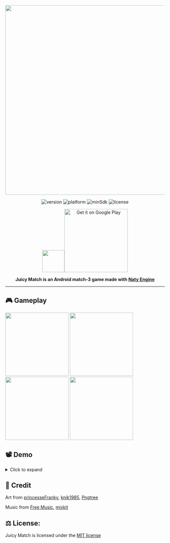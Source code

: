 <div align="center">
<img src="https://github.com/natygames/juicy-match/blob/master/screenshot/feature_graph.png" width="600">

![version](https://img.shields.io/badge/version-1.4-brightgreen)
![platform](https://img.shields.io/badge/platform-Android-brightgreen)
![minSdk](https://img.shields.io/badge/minSdk-21-brightgreen)
![license](https://img.shields.io/badge/license-MIT-brightgreen)

<img src="https://github.com/natygames/juicy-match/blob/master/screenshot/icon_store.png" width="70"><a href='https://play.google.com/store/apps/details?id=com.nativegame.juicymatch&pcampaignid=pcampaignidMKT-Other-global-all-co-prtnr-py-PartBadge-Mar2515-1'><img alt='Get it on Google Play' src='https://play.google.com/intl/en_us/badges/static/images/badges/en_badge_web_generic.png' width="200"/></a>

**Juicy Match is an Android match-3 game made with [Naty Engine](https://github.com/natygames/naty-engine)**
</div>

---

## :video_game: Gameplay
<img src="https://github.com/natygames/juicy-match/blob/master/screenshot/tutorial.gif" width="200"> <img src="https://github.com/natygames/juicy-match/blob/master/screenshot/obstacle.gif" width="200"> <img src="https://github.com/natygames/juicy-match/blob/master/screenshot/collect.gif" width="200"> <img src="https://github.com/natygames/juicy-match/blob/master/screenshot/mixed.gif" width="200">

## :film_projector: Demo
<details>
     <summary> Click to expand </summary>
  
https://user-images.githubusercontent.com/93536412/191766820-ff952d4f-2320-4ac4-bca1-28de7089243b.mp4

</details>

## :handshake: Credit

Art from [princesseFranky](https://opengameart.org/content/flat-designed-fruits),
[knik1985](https://opengameart.org/content/heart-7),
[Pngtree](https://pngtree.com)

Music from [Free Music](https://soundcloud.com/fm_freemusic),
[mixkit]( https://mixkit.co/free-sound-effects)

## :balance_scale: License:
Juicy Match is licensed under the [MIT license](https://github.com/nativegamestudio/juicy-match/blob/master/LICENSE)

